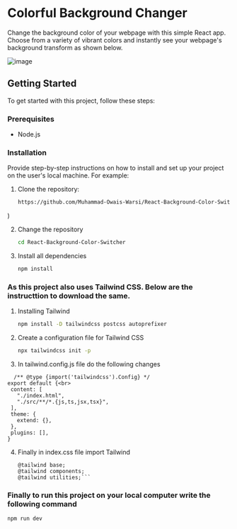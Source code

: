 # Colorful Background Changer

Change the background color of your webpage with this simple React app. Choose from a variety of vibrant colors and instantly see your webpage's background transform as shown below.


![image](https://github.com/Muhammad-Owais-Warsi/React-Background-Color-Switcher/assets/133518394/71f4677f-ef06-46a9-becf-242c94fa7e7f)


## Getting Started

To get started with this project, follow these steps:

### Prerequisites

- Node.js 

### Installation

Provide step-by-step instructions on how to install and set up your project on the user's local machine. For example:

1. Clone the repository:

   ```sh
   https://github.com/Muhammad-Owais-Warsi/React-Background-Color-Switcher.git
)
   
2. Change the repository
   ```sh
   cd React-Background-Color-Switcher
3. Install all dependencies
    ```sh
    npm install
    
### As this project also uses Tailwind CSS. Below are the instructtion to download the same.

1. Installing Tailwind
   ```sh
   npm install -D tailwindcss postcss autoprefixer

2. Create a configuration file for Tailwind CSS
   ```sh
   npx tailwindcss init -p

3. In tailwind.config.js file do the following changes
   
 ```
   /** @type {import('tailwindcss').Config} */
export default {<br>
  content: [
    "./index.html",
    "./src/**/*.{js,ts,jsx,tsx}",
  ],
  theme: {
    extend: {},
  },
  plugins: [],
}
```

4. Finally in index.css file import Tailwind
   
   ```
   @tailwind base;
   @tailwind components;
   @tailwind utilities;```

### Finally to run this project on your local computer write the following command
```sh
npm run dev



